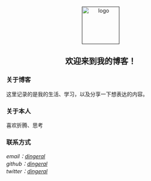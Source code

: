 <p align="center"><a href="" target="_blank" rel="noopener noreferrer"><img width="100" src="https://ae01.alicdn.com/kf/U00f2aa54aded49dbb02554df165682d01.jpg" alt="logo"></a></p>

<h2 align="center">   欢迎来到我的博客！</h2>

### 关于博客

这里记录的是我的生活、学习，以及分享一下想表达的内容。

### 关于本人

喜欢折腾、思考

### 联系方式

<address>
email：<a href="mailto:dingeral@outlook.com">dingeral</a>
<br \>
github：<a href="https://github.com/dingeral">dingeral</a>
<br \>
twitter：<a href="https://twitter.com/dingerall">dingeral</a>
</address>
